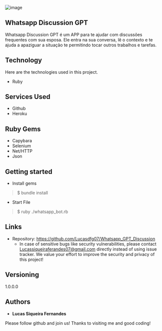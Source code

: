 ![image](https://github.com/user-attachments/assets/6b788cd2-4be9-467c-8839-d9659f2b11f0)

## Whatsapp Discussion GPT

Whatsapp Discussion GPT é um APP para te ajudar com discussões frequentes com sua esposa.
Ele entra na sua conversa, lê o contexto e te ajuda a apaziguar a situação te permitindo tocar outros trabalhos e tarefas.


## Technology 

Here are the technologies used in this project.

* Ruby

## Services Used

* Github
* Heroku

## Ruby Gems

* Capybara
* Selenium
* Net/HTTP
* Json

## Getting started

* Install gems
>    $ bundle install

* Start File
>    $ ruby ./whatsapp_bot.rb


## Links
  - Repository: https://github.com/Lucasdfg07/Whatsapp_GPT_Discussion
    - In case of sensitive bugs like security vulnerabilities, please contact
      Lucassiqueiraferandes07@gmail.com directly instead of using issue tracker. We value your effort
      to improve the security and privacy of this project!

  ## Versioning

  1.0.0.0


  ## Authors

  * **Lucas Siqueira Fernandes** 

  Please follow github and join us!
  Thanks to visiting me and good coding!
